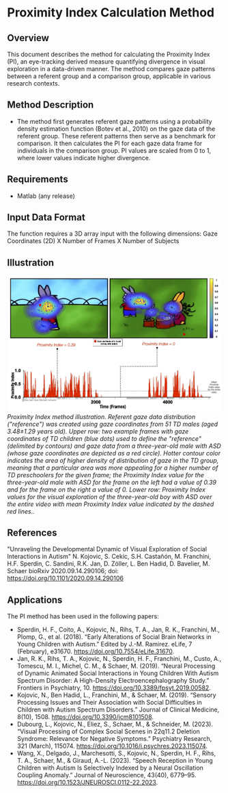# Proximity Index Calculation Method

## Overview
This document describes the method for calculating the Proximity Index (PI),
an eye-tracking derived measure quantifying divergence in visual exploration in a data-driven manner. The method compares gaze patterns
between a referent group and a comparison group, applicable in various research contexts.

## Method Description
- The method first generates referent gaze patterns using a probability density estimation
  function (Botev et al., 2010) on the gaze data of the referent group. These referent patterns then serve as a benchmark for comparison. It then calculates the PI for each gaze data frame for individuals in the comparison group. PI values are scaled from 0 to 1, where lower values indicate higher divergence.

## Requirements
- Matlab (any release)

## Input Data Format
  The function requires a 3D array input with the following dimensions: Gaze Coordinates (2D) X Number of Frames X Number of Subjects
## Illustration
![Example Image](./img/Figure1.jpg)
*Proximity Index method illustration. Referent gaze data distribution ("reference") was created using gaze coordinates from 51 TD males (aged 3.48±1.29 years old).
Upper row: two example frames with gaze coordinates of TD children (blue dots) used to define the "reference" (delimited by contours) and gaze data from a three-year-old male with ASD (whose gaze coordinates are depicted as a red circle). Hotter contour color indicates the area of higher density of distribution of gaze in the TD group, meaning that a particular area was more appealing for a higher number of TD preschoolers for the given frame; the Proximity Index value for the three-year-old male with ASD for the frame on the left had a value of 0.39 and for the frame on the right a value of 0.  Lower row: Proximity Index values for the visual exploration of the three-year-old boy with ASD over the entire video with mean Proximity Index value indicated by the dashed red lines..*


## References

 "Unraveling the Developmental Dynamic of Visual Exploration of Social Interactions in Autism"
 N. Kojovic, S. Cekic, S.H. Castañón, M. Franchini, H.F. Sperdin, C. Sandini,
 R.K. Jan, D. Zöller, L. Ben Hadid, D. Bavelier, M. Schaer
 bioRxiv 2020.09.14.290106; doi: https://doi.org/10.1101/2020.09.14.290106
## Applications

The PI method has been used in the following papers:


- Sperdin, H. F., Coito, A., Kojovic, N., Rihs, T. A., Jan, R. K., Franchini, M., Plomp, G., et al. (2018). “Early Alterations of Social Brain Networks in Young Children with Autism.” Edited by J.-M. Ramirez. eLife, 7 (February), e31670. https://doi.org/10.7554/eLife.31670.
- Jan, R. K., Rihs, T. A., Kojovic, N., Sperdin, H. F., Franchini, M., Custo, A., Tomescu, M. I., Michel, C. M., & Schaer, M. (2019). “Neural Processing of Dynamic Animated Social Interactions in Young Children With Autism Spectrum Disorder: A High-Density Electroencephalography Study.” Frontiers in Psychiatry, 10. https://doi.org/10.3389/fpsyt.2019.00582.
- Kojovic, N., Ben Hadid, L., Franchini, M., & Schaer, M. (2019). “Sensory Processing Issues and Their Association with Social Difficulties in Children with Autism Spectrum Disorders.” Journal of Clinical Medicine, 8(10), 1508. https://doi.org/10.3390/jcm8101508.
- Dubourg, L., Kojovic, N., Eliez, S., Schaer, M., & Schneider, M. (2023). “Visual Processing of Complex Social Scenes in 22q11.2 Deletion Syndrome: Relevance for Negative Symptoms.” Psychiatry Research, 321 (March), 115074. https://doi.org/10.1016/j.psychres.2023.115074.
- Wang, X., Delgado, J., Marchesotti, S., Kojovic, N., Sperdin, H. F., Rihs, T. A., Schaer, M., & Giraud, A.-L. (2023). “Speech Reception in Young Children with Autism Is Selectively Indexed by a Neural Oscillation Coupling Anomaly.” Journal of Neuroscience, 43(40), 6779–95. https://doi.org/10.1523/JNEUROSCI.0112-22.2023.
